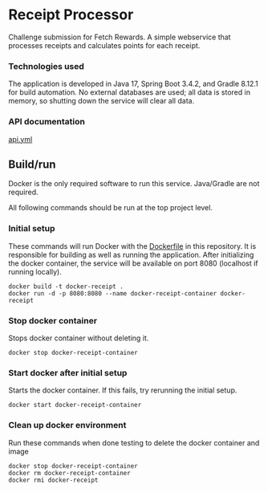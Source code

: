 # Receipt Processor

Challenge submission for Fetch Rewards. A simple webservice that processes receipts and calculates points for each receipt.

### Technologies used

The application is developed in Java 17, Spring Boot 3.4.2, and Gradle 8.12.1 for build automation. No external databases are used; all data is stored in memory, so shutting down the service will clear all data.

### API documentation

[api.yml](./api.yml)

## Build/run

Docker is the only required software to run this service. Java/Gradle are not required.

All following commands should be run at the top project level.

### Initial setup

These commands will run Docker with the [Dockerfile](./Dockerfile) in this repository. It is responsible for building as well as running the application. After initializing the docker container, the service will be available on port 8080 (localhost if running locally).
```
docker build -t docker-receipt .
docker run -d -p 8080:8080 --name docker-receipt-container docker-receipt
```

### Stop docker container

Stops docker container without deleting it.
```
docker stop docker-receipt-container
```

### Start docker after initial setup

Starts the docker container. If this fails, try rerunning the initial setup.
```
docker start docker-receipt-container
```

### Clean up docker environment

Run these commands when done testing to delete the docker container and image
```
docker stop docker-receipt-container
docker rm docker-receipt-container
docker rmi docker-receipt
```